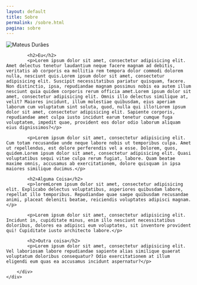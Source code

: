 ```yaml
---
layout: default
title: Sobre
permalink: /sobre.html
pagina: sobre
---
```


<div class="container">
	<div class="row">
		<div class="col-sm-8 col-sm-offset-2">
			<img class="center-block" src="../imgs/me.jpg" alt="Mateus Durães" id="me">

			<h2>Eu</h2>
			<p>Lorem ipsum dolor sit amet, consectetur adipisicing elit. Amet delectus tenetur laudantium neque facere magnam ad debitis, veritatis ab corporis ea mollitia rem tempora dolor commodi dolorem nulla, nesciunt quis.Lorem ipsum dolor sit amet, consectetur adipisicing elit. Suscipit necessitatibus pariatur quisquam, facere. Non distinctio, ipsa, repudiandae magnam possimus nobis ea autem illum nesciunt quia quidem corporis rerum officia amet.Lorem ipsum dolor sit amet, consectetur adipisicing elit. Omnis illo delectus similique at, velit? Maiores incidunt, illum molestiae quibusdam, eius aperiam laborum cum voluptatum sint soluta, quod, nulla qui illo!Lorem ipsum dolor sit amet, consectetur adipisicing elit. Sapiente corporis, repudiandae amet culpa iusto incidunt earum tenetur cumque fuga voluptatem, impedit quae, provident eos dolor odio laborum aliquam eius dignissimos?</p>

			<p>Lorem ipsum dolor sit amet, consectetur adipisicing elit. Cum totam recusandae unde neque labore nobis ut temporibus culpa. Amet ut repellendus, est dolore perferendis vel a esse. Dolorem, quos, quidem.Lorem ipsum dolor sit amet, consectetur adipisicing elit. Quasi voluptatibus sequi vitae culpa rerum fugiat, labore. Quam beatae maxime omnis, accusamus ab exercitationem, dolore quisquam in ipsa maiores similique ducimus.</p>

			<h2>Alguma Coisa</h2>
			<p>loremLorem ipsum dolor sit amet, consectetur adipisicing elit. Explicabo delectus voluptatibus, asperiores quibusdam labore, repellat illo temporibus. Repudiandae quae saepe quibusdam recusandae animi, placeat deleniti beatae, reiciendis voluptates adipisci magnam.</p>

			<p>Lorem ipsum dolor sit amet, consectetur adipisicing elit. Incidunt in, cupiditate minus, enim illo nesciunt necessitatibus doloribus, dolores ea adipisci eum voluptates, sit inventore provident qui! Cupiditate iusto architecto labore.</p>

			<h2>Outra coisa</h2>
			<p>Lorem ipsum dolor sit amet, consectetur adipisicing elit. Vel laboriosam labore repudiandae sapiente alias similique quaerat voluptatum doloribus consequatur? Odio exercitationem at illum eligendi eum quas ea accusamus incidunt aspernatur?</p>
			
		</div>
	</div>
</div>
